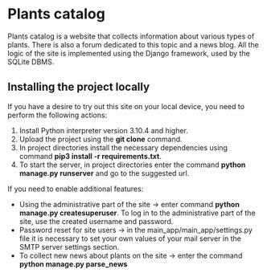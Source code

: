 # Plants catalog
Plants catalog is a website that collects information about various types of plants. There is also a forum dedicated to this topic and a news blog. All the logic of the site is implemented using the Django framework, used by the SQLite DBMS.

## Installing the project locally
If you have a desire to try out this site on your local device, you need to perform the following actions:
1. Install Python interpreter version 3.10.4 and higher.
2. Upload the project using the **git clone** command.
3. In project directories install the necessary dependencies using command **pip3 install -r requirements.txt**.
4. To start the server, in project directories enter the command **python manage.py runserver** and go to the suggested url.

If you need to enable additional features:
- Using the administrative part of the site -> enter command **python manage.py createsuperuser**. To log in to the administrative part of the site, use the created username and password.
- Password reset for site users -> in the main_app/main_app/settings.py file it is necessary to set your own values of your mail server in the SMTP server settings section.
- To collect new news about plants on the site -> enter the command **python manage.py parse_news**
